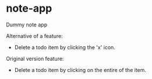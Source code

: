 # note-app
Dummy note app

Alternative of a feature:
 - Delete a todo item by clicking the 'x' icon.

Original version feature:
 - Delete a todo item by clicking on the entire <View> of the item.
